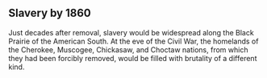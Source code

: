 ## Slavery by 1860

Just decades after removal, slavery would be widespread along the Black Prairie of the American South. At the eve of the Civil War, the homelands of the Cherokee, Muscogee, Chickasaw, and Choctaw nations, from which they had been forcibly removed, would be filled with brutality of a different kind.
